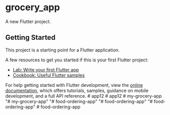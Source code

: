 # grocery_app

A new Flutter project.

## Getting Started

This project is a starting point for a Flutter application.

A few resources to get you started if this is your first Flutter project:

- [Lab: Write your first Flutter app](https://docs.flutter.dev/get-started/codelab)
- [Cookbook: Useful Flutter samples](https://docs.flutter.dev/cookbook)

For help getting started with Flutter development, view the
[online documentation](https://docs.flutter.dev/), which offers tutorials,
samples, guidance on mobile development, and a full API reference.
#   a p p 1 2  
 #   a p p 1 2  
 #   m y - g r o c e r y - a p p  
 "# my-grocery-app" 
"# food-ordering-app" 
"# food-ordering-app" 
"# food-ordering-app" 
#   f o o d - o r d e r i n g - a p p  
 